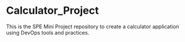 # Calculator_Project

This is the SPE Mini Project repository to create a calculator application using DevOps tools and practices.

